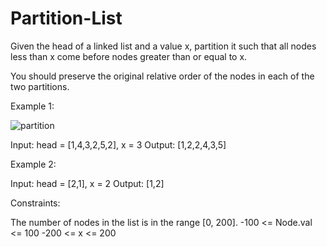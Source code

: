# Partition-List

Given the head of a linked list and a value x, partition it such that all nodes less than x come before nodes greater than or equal to x.

You should preserve the original relative order of the nodes in each of the two partitions.

 

Example 1:

![partition](https://user-images.githubusercontent.com/88260025/216387097-983c5169-6bb1-4231-9cec-b2049d0caed6.jpg)

Input: head = [1,4,3,2,5,2], x = 3
Output: [1,2,2,4,3,5]

Example 2:

Input: head = [2,1], x = 2
Output: [1,2]
 

Constraints:

The number of nodes in the list is in the range [0, 200].
-100 <= Node.val <= 100
-200 <= x <= 200
